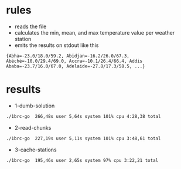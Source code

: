 # rules
- reads the file
- calculates the min, mean, and max temperature value per weather station
- emits the results on stdout like this

```
{Abha=-23.0/18.0/59.2, Abidjan=-16.2/26.0/67.3, Abéché=-10.0/29.4/69.0, Accra=-10.1/26.4/66.4, Addis Ababa=-23.7/16.0/67.0, Adelaide=-27.8/17.3/58.5, ...}
```

# results
- 1-dumb-solution
```bash
./1brc-go  266,48s user 5,64s system 101% cpu 4:28,38 total
```

- 2-read-chunks
```bash
./1brc-go  227,19s user 5,11s system 101% cpu 3:48,61 total
```

- 3-cache-stations
```bash
./1brc-go  195,46s user 2,65s system 97% cpu 3:22,21 total
```
